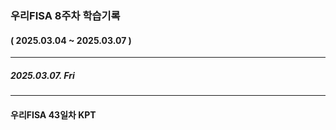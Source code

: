 ### 우리FISA 8주차 학습기록
#### ( 2025.03.04 ~ 2025.03.07 )
***
##### 2025.03.07. Fri




***
#### 우리FISA 43일차 KPT
